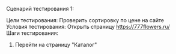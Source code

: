 Сценарий тестирования 1:  
  
Цели тестирования: Проверить сортировку по цене на сайте  
Условия тестирования: Открыть страницу https://777flowers.ru/  
Шаги тестирования:  
1. Перейти на страницу "Каталог"
